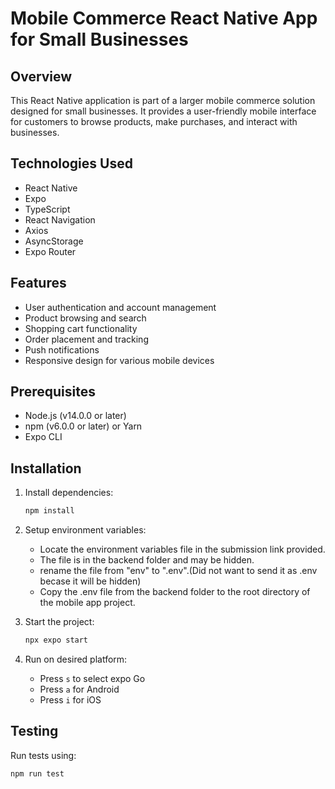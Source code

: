 # Mobile Commerce React Native App for Small Businesses

## Overview
This React Native application is part of a larger mobile commerce solution designed for small businesses. It provides a user-friendly mobile interface for customers to browse products, make purchases, and interact with businesses.

## Technologies Used
- React Native
- Expo
- TypeScript
- React Navigation
- Axios
- AsyncStorage
- Expo Router

## Features
- User authentication and account management
- Product browsing and search
- Shopping cart functionality
- Order placement and tracking
- Push notifications
- Responsive design for various mobile devices

## Prerequisites
- Node.js (v14.0.0 or later)
- npm (v6.0.0 or later) or Yarn
- Expo CLI

## Installation


1. Install dependencies:
   ```bash
   npm install
   ```

2. Setup environment variables:

   - Locate the environment variables file in the submission link provided.
   - The file is in the backend folder and may be hidden.
   - rename the file from "env" to ".env".(Did not want to send it as .env becase it will be hidden)
   - Copy the .env file from the backend folder to the root directory of the mobile app project.

3. Start the project:
   ```bash
   npx expo start
   ```

4. Run on desired platform:
   - Press `s` to select expo Go
   - Press `a` for Android
   - Press `i` for iOS


## Testing
Run tests using:
```bash
npm run test
```